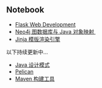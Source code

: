 ## Notebook
- [Flask Web Development][1]
- [Neo4j 图数据库与 Java 对象映射 ][2]
- [Jinja 模版渲染引擎][3]

以下持续更新中…
- [Java 设计模式][4]
- [Pelican][5]
- [Maven 构建工具][6]

[1]:	/flask-web-development/flask-web-development.md
[2]:	/neo4j-graph-db-and-ogm/neo4j-graph-db-and-ogm.md
[3]:	/jinja/jinja.md
[4]:	/design-pattern-course/design-pattern-course.md
[5]:	/pelican/pelican.md
[6]:	/maven/maven.md
